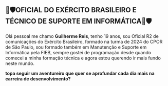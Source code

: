 ## 📡🛡️OFICIAL DO EXÉRCITO BRASILEIRO E TÉCNICO DE SUPORTE EM INFORMÁTICA📡🛡️

Olá pessoal me chamo **Guilherme Reis**, tenho 19 anos, sou Oficial R2 de comunicações do Exército Brasileiro, formado na turma de 2024 do CPOR de São Paulo, sou formado também em Manutenção e Suporte em Informática pela FIEB, sempre gostei de programação desde quando comecei a minha formação técnica e agora estou querendo ir mais fundo neste mundo. 

**topa seguir um aventureiro que quer se aprofundar cada dia mais na carreira de desenvolvimento?**

